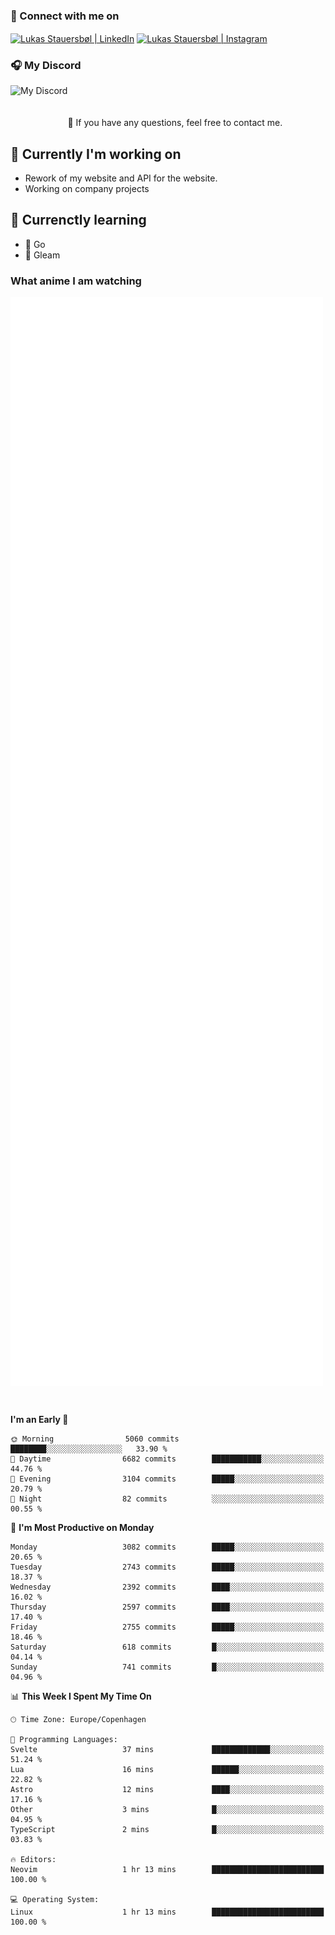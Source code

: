 ### 🔗 Connect with me on
<a href="https://www.instagram.com/lukas_stauersbol" target="_blank"><img align="center" src="https://raw.githubusercontent.com/stauersbol/stauersbol/main/images/instagram.svg" alt="Lukas Stauersbøl | LinkedIn" width="30px"/></a>
<a href="https://www.linkedin.com/in/lukas-stauersbol/" target="_blank"><img align="center" src="https://raw.githubusercontent.com/stauersbol/stauersbol/main/images/linkedin.svg" alt="Lukas Stauersbøl | Instagram" width="30px"/></a>

<p align="center">
 <h3>🎧 My Discord</h3>
 <img align="left" height="55px" src="https://discord.c99.nl/widget/theme-2/147806323323568128.png" alt="My Discord" />
</p>

<br/>
<br/>
<br/>
💬 If you have any questions, feel free to contact me.

## 🔭 Currently I'm working on
- Rework of my website and API for the website.
- Working on company projects
 
## 🌱 Currenctly learning
- 💙 Go
- 💜 Gleam

### What anime I am watching
<a href="https://anilist.co/user/slashiy/" align="center"><img align="center" width="500px" src="metrics.plugin.personal.anilist.svg" /></a>

<br/>

<!--START_SECTION:waka-->
**I'm an Early 🐤** 

```text
🌞 Morning                5060 commits        ████████░░░░░░░░░░░░░░░░░   33.90 % 
🌆 Daytime                6682 commits        ███████████░░░░░░░░░░░░░░   44.76 % 
🌃 Evening                3104 commits        █████░░░░░░░░░░░░░░░░░░░░   20.79 % 
🌙 Night                  82 commits          ░░░░░░░░░░░░░░░░░░░░░░░░░   00.55 % 
```
📅 **I'm Most Productive on Monday** 

```text
Monday                   3082 commits        █████░░░░░░░░░░░░░░░░░░░░   20.65 % 
Tuesday                  2743 commits        █████░░░░░░░░░░░░░░░░░░░░   18.37 % 
Wednesday                2392 commits        ████░░░░░░░░░░░░░░░░░░░░░   16.02 % 
Thursday                 2597 commits        ████░░░░░░░░░░░░░░░░░░░░░   17.40 % 
Friday                   2755 commits        █████░░░░░░░░░░░░░░░░░░░░   18.46 % 
Saturday                 618 commits         █░░░░░░░░░░░░░░░░░░░░░░░░   04.14 % 
Sunday                   741 commits         █░░░░░░░░░░░░░░░░░░░░░░░░   04.96 % 
```


📊 **This Week I Spent My Time On** 

```text
🕑︎ Time Zone: Europe/Copenhagen

💬 Programming Languages: 
Svelte                   37 mins             █████████████░░░░░░░░░░░░   51.24 % 
Lua                      16 mins             ██████░░░░░░░░░░░░░░░░░░░   22.82 % 
Astro                    12 mins             ████░░░░░░░░░░░░░░░░░░░░░   17.16 % 
Other                    3 mins              █░░░░░░░░░░░░░░░░░░░░░░░░   04.95 % 
TypeScript               2 mins              █░░░░░░░░░░░░░░░░░░░░░░░░   03.83 % 

🔥 Editors: 
Neovim                   1 hr 13 mins        █████████████████████████   100.00 % 

💻 Operating System: 
Linux                    1 hr 13 mins        █████████████████████████   100.00 % 
```


<!--END_SECTION:waka-->
